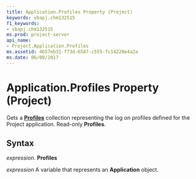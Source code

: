 ```yaml
---
title: Application.Profiles Property (Project)
keywords: vbapj.chm132515
f1_keywords:
- vbapj.chm132515
ms.prod: project-server
api_name:
- Project.Application.Profiles
ms.assetid: 4b57eb31-f73d-6587-c555-fc14220e4a2a
ms.date: 06/08/2017
---
```



# Application.Profiles Property (Project)

Gets a **[Profiles](profile-object-project.md)** collection representing the log on profiles defined for the Project application. Read-only **Profiles**.


## Syntax

 _expression_. **Profiles**

 _expression_ A variable that represents an **Application** object.


